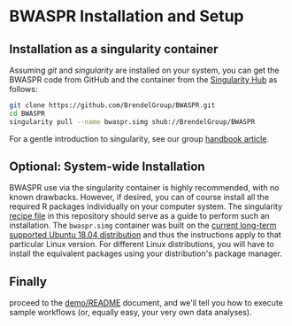 # BWASPR Installation and Setup

## Installation as a singularity container

Assuming _git_ and  _singularity_ are installed on your system, you can get the
BWASPR code from GitHub and the container from the
[Singularity Hub](https://www.singularity-hub.org/collections/3301) as follows:

```bash
git clone https://github.com/BrendelGroup/BWASPR.git
cd BWASPR
singularity pull --name bwaspr.simg shub://BrendelGroup/BWASPR
```

For a gentle introduction to singularity, see our group
[handbook article](https://github.com/BrendelGroup/bghandbook/blob/master/doc/06.2-Howto-Singularity-run.md).


## Optional: System-wide Installation

BWASPR use via the singularity container is highly recommended, with no known
drawbacks.
However, if desired, you can of course install all the required R packages
individually on your computer system.
The singularity [recipe file](./Singularity) in this repository should serve as
a guide to perform such an installation.
The `bwaspr.simg` container was built on the 
[current long-term supported Ubuntu 18.04 distribution](https://www.ubuntu.com/download/desktop)
and thus the instructions apply to that particular Linux version.
For different Linux distributions, you will have to install the equivalent
packages using your distribution's package manager.


## Finally

proceed to the [demo/README](./demo/README) document, and we'll tell you how to
execute sample workflows (or, equally easy, your very own data analyses).

